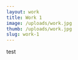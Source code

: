 ```yaml
---
layout: work
title: Work 1
image: /uploads/work.jpg
thumb: /uploads/work.jpg
slug: work-1
---
```

test